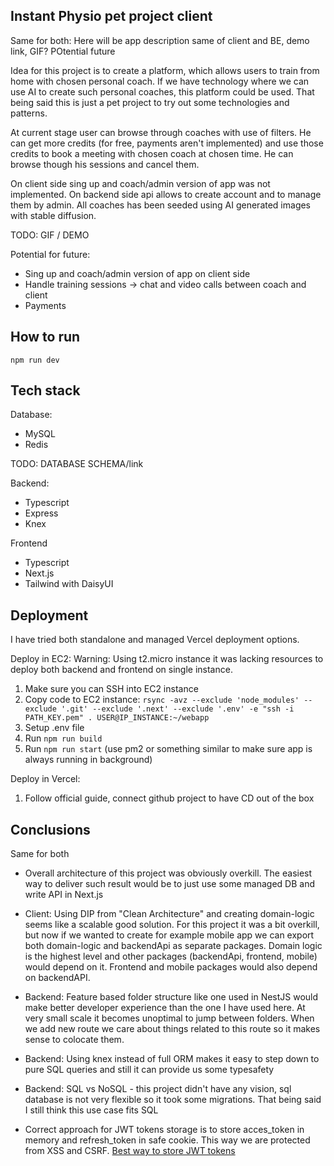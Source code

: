 ## Instant Physio pet project client

Same for both: Here will be app description same of client and BE, demo link, GIF? POtential future

Idea for this project is to create a platform, which allows users to train from home with chosen personal coach.
If we have technology where we can use AI to create such personal coaches, this platform could be used.
That being said this is just a pet project to try out some technologies and patterns.

At current stage user can browse through coaches with use of filters. He can get more credits (for free, payments aren't implemented) and use those credits to book a meeting with chosen coach at chosen time. He can browse though his sessions and cancel them.

On client side sing up and coach/admin version of app was not implemented. On backend side api allows to create account and to manage them by admin. All coaches has been seeded using AI generated images with stable diffusion.

TODO: GIF / DEMO

Potential for future:
- Sing up and coach/admin version of app on client side
- Handle training sessions -> chat and video calls between coach and client
- Payments

## How to run

`npm run dev`

## Tech stack

Database:
- MySQL
- Redis

TODO: DATABASE SCHEMA/link

Backend:
- Typescript
- Express
- Knex

Frontend
- Typescript
- Next.js
- Tailwind with DaisyUI


## Deployment

I have tried both standalone and managed Vercel deployment options.

Deploy in EC2:
Warning: Using t2.micro instance it was lacking resources to deploy both backend and frontend on single instance.
1. Make sure you can SSH into EC2 instance
2. Copy code to EC2 instance: 
`rsync -avz --exclude 'node_modules' --exclude '.git' --exclude '.next' --exclude '.env' -e "ssh -i PATH_KEY.pem" . USER@IP_INSTANCE:~/webapp`
3. Setup .env file
4. Run `npm run build`
5. Run `npm run start` (use pm2 or something similar to make sure app is always running in background)

Deploy in Vercel:
1. Follow official guide, connect github project to have CD out of the box

## Conclusions
Same for both

- Overall architecture of this project was obviously overkill. The easiest way to deliver such result would be to just use some managed DB and write API in Next.js

- Client: Using DIP from "Clean Architecture" and creating domain-logic seems like a scalable good solution. For this project it was a bit overkill, but now if we wanted to create for example mobile app we can export both domain-logic and backendApi as separate packages. Domain logic is the highest level and other packages (backendApi, frontend, mobile) would depend on it. Frontend and mobile packages would also depend on backendAPI.

- Backend: Feature based folder structure like one used in NestJS would make better developer experience than the one I have used here. At very small scale it becomes unoptimal to jump between folders. When we add new route we care about things related to this route so it makes sense to colocate them.

- Backend: Using knex instead of full ORM makes it easy to step down to pure SQL queries and still it can provide us some typesafety

- Backend: SQL vs NoSQL - this project didn't have any vision, sql database is not very flexible so it took some migrations. That being said I still think this use case fits SQL

- Correct approach for JWT tokens storage is to store acces_token in memory and refresh_token in safe cookie. This way we are protected from XSS and CSRF. [Best way to store JWT tokens](https://dev.to/cotter/localstorage-vs-cookies-all-you-need-to-know-about-storing-jwt-tokens-securely-in-the-front-end-15id)